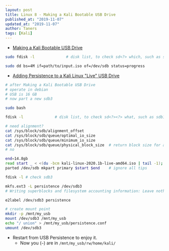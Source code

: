 ```yaml
---
layout: post
title: Linux 8 - Making a Kali Bootable USB Drive
published_at: "2019-11-07"
updated_at: "2019-11-07"
author: Taners
tags: [Kali]
---
```


- [Making a Kali Bootable USB Drive](https://www.kali.org/docs/usb/kali-linux-live-usb-install/)

```bash
sudo fdisk -l              # disk list, to check sd<?> which, such as sdb 

sudo dd bs=4M if=path/to/input.iso of=/dev/sdb status=progress
```

- [Adding Persistence to a Kali Linux "Live" USB Drive](https://www.kali.org/docs/usb/kali-linux-live-usb-persistence/)

```bash
# after Making a Kali Bootable USB Drive
# operate in debian
# USB is 16 GB
# now part a new sdb3

sudo bash

fdisk -l              # disk list, to check sd<?><?> what, such as sdb1, sdb2

# need alignment?
cat /sys/block/sdb/alignment_offset  
cat /sys/block/sdb/queue/optimal_io_size
cat /sys/block/sdb/queue/minimum_io_size
cat /sys/block/sdb/queue/physical_block_size  # return block size for align, says 512
# no

end=14.8gb
read start _ < <(du -bcm kali-linux-2020.1b-live-amd64.iso | tail -1); echo $start
parted /dev/sdb mkpart primary $start $end    # ignore all tips

fdisk -l # check sdb3

mkfs.ext3 -L persistence /dev/sdb3
# Writing superblocks and filesystem accounting information: Leave nothin and Enter

e2label /dev/sdb3 persistence

# create mount point
mkdir -p /mnt/my_usb
mount /dev/sdb3 /mnt/my_usb
echo "/ union" > /mnt/my_usb/persistence.conf
umount /dev/sdb3
```

- Restart from USB Persistence to enjoy it.
  - Now you (`~`) are in `/mnt/my_usb/rw/home/kali/`